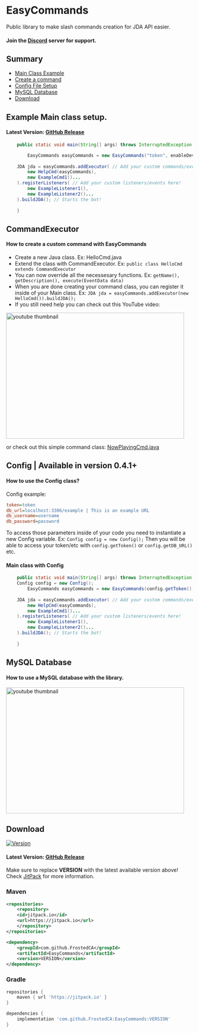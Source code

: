 # EasyCommands
Public library to make slash commands creation for JDA API easier.
#### Join the [Discord](https://discord.com/invite/2rfSEGNgrv) server for support.

## Summary
- <a href="#example-main-class-setup">Main Class Example</a>
- <a href="#commandexecutor">Create a command</a>
- <a href="#config--available-in-version-041">Config File Setup</a>
- <a href="#mysql-database">MySQL Database</a>
- <a href="#download">Download</a>

## Example Main class setup.
#### Latest Version: [GitHub Release](https://github.com/FrostedCA/EasyCommands/releases/latest)
```java
    public static void main(String[] args) throws InterruptedException {

       	EasyCommands easyCommands = new EasyCommands("token", enableDevCommands?, enableMusicBot?); // If you don't know how to use devCommands leave it to false.
	
	JDA jda = easyCommands.addExecutor( // Add your custom commands/executors here!
		new HelpCmd(easyCommands),
		new ExampleCmd1()...
	).registerListeners( // Add your custom listeners/events here!
		new ExampleListener1(),
		new ExampleListener2()...
	).buildJDA(); // Starts the bot!
	
    }
```

## CommandExecutor
#### How to create a custom command with EasyCommands
- Create a new Java class. Ex: HelloCmd.java
- Extend the class with CommandExecutor. Ex: `public class HelloCmd extends CommandExecutor`
- You can now override all the necessesary functions. Ex: `getName(), getDescription(), execute(EventData data)`
- When you are done creating your command class, you can register it inside of your Main class. Ex: `JDA jda = easyCommands.addExecutor(new HelloCmd()).buildJDA();`
- If you still need help you can check out this YouTube video:

<a href="http://www.youtube.com/watch?feature=player_embedded&v=7IUPpeEWM_M
" target="_blank"><img src="http://img.youtube.com/vi/7IUPpeEWM_M/0.jpg" 
alt="youtube thumbnail" width="480" height="340" /></a>

or check out this simple command class: [NowPlayingCmd.java](https://github.com/FrostedCA/EasyCommands/blob/master/src/main/java/ca/tristan/easycommands/commands/music/NowPlayingCmd.java)

## Config | Available in version 0.4.1+
#### How to use the Config class?
Config example:
```ini
token=token
db_url=localhost:3306/example | This is an example URL
db_username=username
db_password=password
```
To access those parameters inside of your code you need to instantiate a new Config variable. Ex: `Config config = new Config();`
Then you will be able to access your token/etc with `config.getToken()` or `config.getDB_URL()` etc.
#### Main class with Config
```java
    public static void main(String[] args) throws InterruptedException, IOException {
	Config config = new Config();
       	EasyCommands easyCommands = new EasyCommands(config.getToken(), enableDevCommands?, enableMusicBot?); // If you don't know how to use devCommands leave it to false.
	
	JDA jda = easyCommands.addExecutor( // Add your custom commands/executors here!
		new HelpCmd(easyCommands),
		new ExampleCmd1()...
	).registerListeners( // Add your custom listeners/events here!
		new ExampleListener1(),
		new ExampleListener2()...
	).buildJDA(); // Starts the bot!
	
    }
```

## MySQL Database
#### How to use a MySQL database with the library.
<a href="http://www.youtube.com/watch?feature=player_embedded&v=3O5csTk7QnI
" target="_blank"><img src="http://img.youtube.com/vi/3O5csTk7QnI/0.jpg" 
alt="youtube thumbnail" width="480" height="340" /></a>

## Download
[![Version](https://jitpack.io/v/FrostedCA/EasyCommands.svg)](https://jitpack.io/#FrostedCA/EasyCommands)

#### Latest Version: [GitHub Release](https://github.com/FrostedCA/EasyCommands/releases/latest)

Make sure to replace **VERSION** with the latest available version above! Check [JitPack](https://jitpack.io/#FrostedCA/EasyCommands) for more information. 

### Maven
```pom.xml
<repositories>
    <repository>
	<id>jitpack.io</id>
	<url>https://jitpack.io</url>
    </repository>
</repositories>

<dependency>
    <groupId>com.github.FrostedCA</groupId>
    <artifactId>EasyCommands</artifactId>
    <version>VERSION</version>
</dependency>
```
### Gradle
```gradle
repositories {
    maven { url 'https://jitpack.io' }
}

dependencies {
    implementation 'com.github.FrostedCA:EasyCommands:VERSION'
}
```
